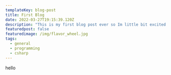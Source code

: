 ```yaml
---
templateKey: blog-post
title: First Blog
date: 2022-03-27T19:15:39.120Z
description: "This is my first blog post ever so Im little bit excited :) "
featuredpost: false
featuredimage: /img/flavor_wheel.jpg
tags:
  - general
  - programming
  - csharp
---
```

hello